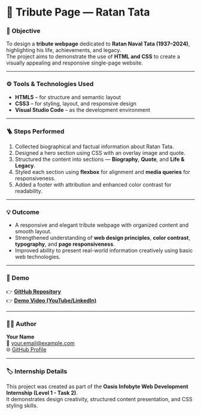 # 🌟 Tribute Page — Ratan Tata

### 📘 Objective
To design a **tribute webpage** dedicated to **Ratan Naval Tata (1937–2024)**, highlighting his life, achievements, and legacy.  
The project aims to demonstrate the use of **HTML and CSS** to create a visually appealing and responsive single-page website.

---

### ⚙️ Tools & Technologies Used
- **HTML5** – for structure and semantic layout  
- **CSS3** – for styling, layout, and responsive design  
- **Visual Studio Code** – as the development environment  

---

### 🪜 Steps Performed
1. Collected biographical and factual information about Ratan Tata.  
2. Designed a hero section using CSS with an overlay image and quote.  
3. Structured the content into sections — **Biography**, **Quote**, and **Life & Legacy**.  
4. Styled each section using **flexbox** for alignment and **media queries** for responsiveness.  
5. Added a footer with attribution and enhanced color contrast for readability.  

---

### 💡 Outcome
- A responsive and elegant tribute webpage with organized content and smooth layout.  
- Strengthened understanding of **web design principles**, **color contrast**, **typography**, and **page responsiveness**.  
- Improved ability to present real-world information creatively using basic web technologies.

---

### 📸 Demo
👉 [**GitHub Repository**](#)  
👉 [**Demo Video (YouTube/LinkedIn)**](#)

---

### 👩‍💻 Author
**Your Name**  
📧 your.email@example.com  
🌐 [GitHub Profile](https://github.com/yourusername)

---

### 🏷️ Internship Details
This project was created as part of the **Oasis Infobyte Web Development Internship (Level 1 - Task 2)**.  
It demonstrates design creativity, structured content presentation, and CSS styling skills.
